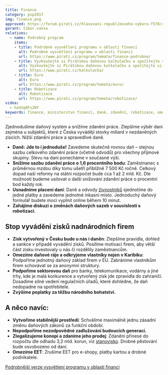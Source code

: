 ```yaml
---
title: Finance
category: psp2017
img: finance.png
approved: https://forum.pirati.cz/hlasovani-republikoveho-vyboru-f578/rv-26-2016-program-2017-finance-r-h-3-k-t36942.html
garant: tibor.vansa
relatives:
  - name: Podrobný program
    items:
    - title: Podrobné vysvětlení programu v oblasti financí
      alt: Podrobné vysvětlení programu v oblasti financí
      url: https://www.pirati.cz/program/temata/finance-podrobne/
    - title: Vyzkoušejte si Pirátskou daňovou kalkulačku a spočítejte si kolik ušetříte na daních
      alt: Vyzkoušejte si Pirátskou daňovou kalkulačku a spočítejte si kolik ušetříte na daních
      url: https://www.pirati.cz/kalkulacka/
    - title: Euro
      alt: Euro
      url: https://www.pirati.cz/program/temata/euro/
    - title: Robotizace
      alt: Robotizace
      url: https://www.pirati.cz/program/temata/robotizace/  
videa:
  - haVUq0Fx2NY
keywords: finance, ministerstvo financí, daně, zdanění, robotizace, omezíme daňové ráje, omezíme eet
---
```


Zjednodušíme daňový systém a snížíme zdanění práce. Zlepšíme výběr daní zejména u subjektů, které z Česka vyvádějí stovky miliard v nezdaněných ziscích. Nižší zdanění práce a spravedlivé daně.

- **Daně: Jde to i jednoduše!** Zavedeme skutečně rovnou daň – stejnou sazbu celkového zdanění práce (včetně odvodů) pro všechny příjmové skupiny. Slevu na dani ponecháme v současné výši.
- **Snížíme sazbu zdanění práce o 1,6 procentního bodu**: Zaměstnanec s průměrnou mzdou díky tomu ušetří přibližně 7 500 Kč ročně. Celkový dopad naší reformy na státní rozpočet bude cca 1 až 2 mld. Kč. Dle možností budeme usilovat o další snižování zdanění práce o procentní bod každý rok.
- **Usnadníme placení daní**: Daně a odvody [živnostníků](https://www.pirati.cz/program/temata/finance-faq/) sjednotíme do jedné platby a zavedeme jednotné inkasní místo. Jednoduchý daňový formulář budete moci vyplnit online během 10 minut.
- **Zahájíme diskuzi o změnách daňových sazeb v souvislosti s robotizací.**

## Stop vyvádění zisků nadnárodních firem

- **Zisk vytvořený v Česku bude u nás i daněn**: Zlepšíme pravidla, dohled a sankce v případě vyvádění zisků. Posílíme motivaci firem, aby větší část zisku investovaly u nás či rozdělily zaměstnancům.
- **Omezíme daňové ráje a odkryjeme vlastníky nejen v Karibiku**: Podpoříme jednotný daňový základ firem v EU. Zabráníme vlastníkům firem schovávat se za anonymní struktury.
- **Podpoříme sektorovou daň** pro banky, telekomunikace, vodárny a jiné trhy, kde je malá konkurence a vytvořený zisk jde zpravidla do zahraničí. Dosadíme silné vedení regulačních úřadů, které dohlédne, že daň nedopadne na spotřebitele.
- **Zvýšíme poplatky za těžbu národního bohatství.**

## A něco navíc:

- **Vytvoříme stabilnější prostředí**: Schválíme maximálně jednu zásadní změnu daňových zákonů za funkční období.
- **Nepodpoříme nezodpovědné zadlužování budoucích generací.**
- **Zlegalizujeme konopí a zdaníme jeho prodej**: Zdanění přinese do rozpočtu dle odhadu 3,2 mld. korun, viz [stanovisko](https://www.pirati.cz/tiskove-zpravy/legalizace-konopi.html). Drobné pěstování bude osvobozeno od daní.
- **Omezíme EET**: Zrušíme EET pro e-shopy, platby kartou a drobné podnikatele.

[Podrobnější verze vysvětlení programu v oblasti financí](https://www.pirati.cz/program/temata/finance-podrobne/)
